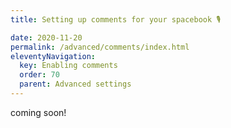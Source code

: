 ```yaml
---
title: Setting up comments for your spacebook 🎙️ 

date: 2020-11-20
permalink: /advanced/comments/index.html
eleventyNavigation:
  key: Enabling comments 
  order: 70 
  parent: Advanced settings
---
```

coming soon!